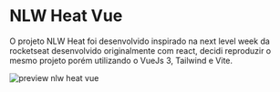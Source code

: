 # NLW Heat Vue

O projeto NLW Heat foi desenvolvido inspirado na next level week da rocketseat
desenvolvido originalmente com react, decidi reproduzir o mesmo projeto porém
utilizando o VueJs 3, Tailwind e Vite.

![preview nlw heat vue]("./assets/cover.png")
